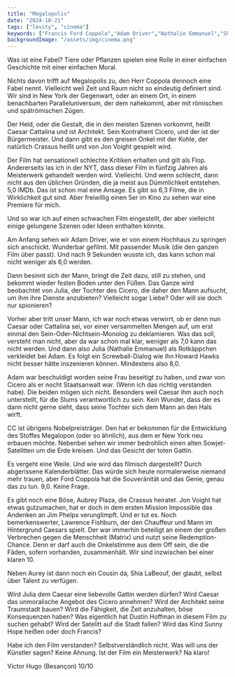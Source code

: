 ```yaml
---
title: "Megalopolis"
date: "2024-10-21"
tags: ["levity", "cinema"]
keywords: ["Francis Ford Coppola","Adam Driver","Nathalie Emmanuel","Shia LaBeouf","Aubrey Plaza","Jon Voight","Laurence Fishburne","Dustin Hoffman"]
backgroundImage: "/assets/img/cinema.png"
---
```

Was ist eine Fabel? Tiere oder Pflanzen spielen eine Rolle in einer einfachen Geschichte mit einer einfachen Moral. 

Nichts davon trifft auf Megalopolis zu, den Herr Coppola dennoch eine Fabel nennt. Vielleicht weil Zeit und Raum nicht so eindeutig definiert sind. Wir sind in New York der Gegenwart, oder an einem Ort, in einem benachbarten Paralleluniversum, der dem nahekommt, aber mit römischen und spätrömischen Zügen. 

Der Held, oder die Gestalt, die in den meisten Szenen vorkommt, heißt Caesar Cattalina und ist Architekt. Sein Kontrahent Cicero, und der ist der Bürgermeister. Und dann gibt es den greisen Onkel mit der Kohle, der natürlich Crassus heißt und von Jon Voight gespielt wird.

Der Film hat sensationell schlechte Kritiken erhalten und gilt als Flop. Andererseits las ich in der NYT, dass dieser Film in fünfzig Jahren als Meisterwerk gehandelt werden wird. Vielleicht. Und wenn schlecht, dann nicht aus den üblichen Gründen, die ja meist aus Dümmlichkeit entstehen. 5,0 IMDb. Das ist schon mal eine Ansage. Es gibt so 6,3 Filme, die in Wirklichkeit gut sind. Aber freiwillig einen 5er im Kino zu sehen war eine Premiere für mich.

Und so war ich auf einen schwachen Film eingestellt, der aber vielleicht einige gelungene Szenen oder Ideen enthalten könnte.

Am Anfang sehen wir Adam Driver, wie er von einem Hochhaus zu springen sich anschickt. Wunderbar gefilmt. Mit passender Musik (die den ganzen Film über passt). Und nach 9 Sekunden wusste ich, das kann schon mal nicht weniger als 6,0 werden.

Dann besinnt sich der Mann, bringt die Zeit dazu, still zu stehen, und bekommt wieder festen Boden unter den Füßen. Das Ganze wird beobachtet von Julia, der Tochter des Cicero, die daher den Mann aufsucht, um ihm ihre Dienste anzubieten? Vielleicht sogar Liebe? Oder will sie doch nur spionieren?

Vorher aber tritt unser Mann, ich war noch etwas verwirrt, ob er denn nun Caesar oder Cattalina sei, vor einer versammelten Mengen auf, um erst einmal den Sein-Oder-Nichtsein-Monolog zu deklamieren. Was das soll, versteht man nicht, aber da war schon mal klar, weniger als 7,0 kann das nicht werden. Und dann also Julia (Nathalie Emmanuel) als Rotkäppchen verkleidet bei Adam. Es folgt ein Screwball-Dialog wie ihn Howard Hawks nicht besser hätte inszenieren können. Mindestens also 8,0.

Adam war beschuldigt worden seine Frau beseitigt zu haben, und zwar von Cicero als er nocht Staatsanwalt war. (Wenn ich das richtig verstanden habe). Die beiden mögen sich nicht. Besonders weil Caesar ihm auch noch unterstellt, für die Slums verantwortlich zu sein. Kein Wunder, dass der es dann nicht gerne sieht, dass seine Tochter sich dem Mann an den Hals wirft.

CC ist übrigens Nobelpreisträger. Den hat er bekommen für die Entwicklung des Stoffes Megalopon (oder so ähnlich), aus dem er New York neu erbauen möchte. Nebenbei sehen wir immer bedrohlich einen alten Sowjet-Satelitten um die Erde kreisen. Und das Gesicht der toten Gattin. 

Es vergeht eine Weile. Und wie wird das filmisch dargestellt? Durch abgerissene Kalenderblätter. Das würde sich heute normalerweise niemand mehr trauen, aber Ford Coppola hat die Souveränität und das Genie, genau das zu tun. 9,0. Keine Frage.

Es gibt noch eine Böse, Aubrey Plaza, die Crassus heiratet. Jon Voight hat etwas gutzumachen, hat er doch in dem ersten Mission Impossible das Andenken an Jim Phelps verunglimpft. Und er tut es. Noch bemerkenswerter, Lawrence Fishburn, der den Chauffeur und Mann im Hintergrund Caesars spielt. Der war immerhin beteiligt an einem der großen Verbrechen gegen die Menschheit (Matrix) und nutzt seine Redemption-Chance. Denn er darf auch die Onkelstimme aus dem Off sein, die die Fäden, sofern vorhanden, zusammenhält. Wir sind inzwischen bei einer klaren 10.

Neben Aurey ist dann noch ein Cousin da, Shia LaBeouf, der glaubt, selbst über Talent zu verfügen.

Wird Julia dem Caesar eine liebevolle Gattin werden dürfen? Wird Caesar das unmoralische Angebot des Cicero annehmen? Wird der Architekt seine Traumstadt bauen? Wird die Fähigkeit, die Zeit anzuhalten, böse Konsequenzen haben? Was eigentlich hat Dustin Hoffman in diesem Film zu suchen gehabt? Wird der Satelitt auf die Stadt fallen? Wird das Kind Sunny Hope heißen oder doch Francis?

Habe ich den Film verstanden? Selbstverständlich nicht. Was will uns der Künstler sagen? Keine Ahnung. Ist der Film ein Meisterwerk? Na klaro!

Victor Hugo (Besançon) 10/10